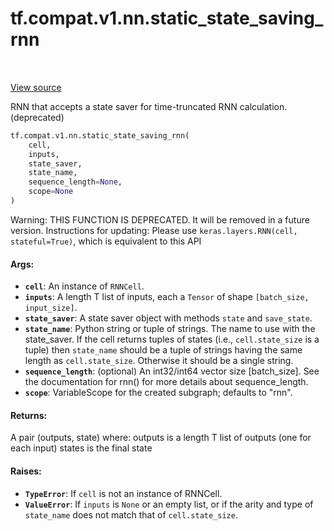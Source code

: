 <div itemscope itemtype="http://developers.google.com/ReferenceObject">
<meta itemprop="name" content="tf.compat.v1.nn.static_state_saving_rnn" />
<meta itemprop="path" content="Stable" />
</div>

# tf.compat.v1.nn.static_state_saving_rnn

<!-- Insert buttons -->

<table class="tfo-notebook-buttons tfo-api" align="left">
</table>

<a target="_blank" href="/code/stable/tensorflow/python/ops/rnn.py">View source</a>



<!-- Start diff -->
RNN that accepts a state saver for time-truncated RNN calculation. (deprecated)

``` python
tf.compat.v1.nn.static_state_saving_rnn(
    cell,
    inputs,
    state_saver,
    state_name,
    sequence_length=None,
    scope=None
)
```



<!-- Placeholder for "Used in" -->

Warning: THIS FUNCTION IS DEPRECATED. It will be removed in a future version.
Instructions for updating:
Please use `keras.layers.RNN(cell, stateful=True)`, which is equivalent to this API

#### Args:


* <b>`cell`</b>: An instance of `RNNCell`.
* <b>`inputs`</b>: A length T list of inputs, each a `Tensor` of shape `[batch_size,
  input_size]`.
* <b>`state_saver`</b>: A state saver object with methods `state` and `save_state`.
* <b>`state_name`</b>: Python string or tuple of strings.  The name to use with the
  state_saver. If the cell returns tuples of states (i.e., `cell.state_size`
  is a tuple) then `state_name` should be a tuple of strings having the same
  length as `cell.state_size`.  Otherwise it should be a single string.
* <b>`sequence_length`</b>: (optional) An int32/int64 vector size [batch_size]. See the
  documentation for rnn() for more details about sequence_length.
* <b>`scope`</b>: VariableScope for the created subgraph; defaults to "rnn".


#### Returns:

A pair (outputs, state) where:
  outputs is a length T list of outputs (one for each input)
  states is the final state



#### Raises:


* <b>`TypeError`</b>: If `cell` is not an instance of RNNCell.
* <b>`ValueError`</b>: If `inputs` is `None` or an empty list, or if the arity and
 type of `state_name` does not match that of `cell.state_size`.